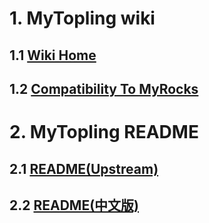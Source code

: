 # 1. MyTopling wiki
 ## 1.1 [Wiki Home](https://github.com/topling/mytopling/wiki)
 ## 1.2 [Compatibility To MyRocks](https://github.com/topling/mytopling/wiki/Compatibility-To-MyRocks)

# 2. MyTopling README
## 2.1 [README(Upstream)](README)
## 2.2 [README(中文版)](README.mytopling-zh_cn.md)
